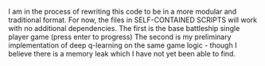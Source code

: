 I am in the process of rewriting this code to be in a more modular and traditional format. 
For now, the files in SELF-CONTAINED SCRIPTS will work with no additional dependencies.
The first is the base battleship single player game (press enter to progress)
The second is my preliminary implementation of deep q-learning on the same game logic - though I believe there is a memory leak which I have not yet been able to find.
